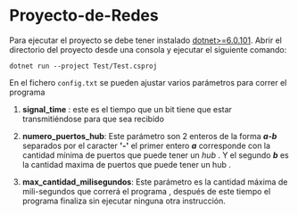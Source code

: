 # Proyecto-de-Redes

Para ejecutar el proyecto se debe tener instalado
 [dotnet>=6.0.101](https://dotnet.microsoft.com/en-us/download). Abrir el directorio del proyecto desde una consola
y ejecutar el siguiente comando:

```dotnet
dotnet run --project Test/Test.csproj
```

En el fichero ```config.txt``` se pueden ajustar varios parámetros para correr el programa

1. **signal_time** : este es el tiempo que un bit tiene que estar transmitiéndose para que sea recibido

2. **numero_puertos_hub**: Este parámetro son 2 enteros de la forma ***a-b*** separados por el caracter **'-'**  el primer entero ***a*** corresponde con la cantidad mínima de puertos que puede tener un *hub* . Y el segundo ***b*** es la cantidad maxima de puertos que puede tener un hub .

3. **max_cantidad_milisegundos**: Este parámetro es la cantidad máxima de mili-segundos que correrá el programa , después de este tiempo el programa finaliza sin ejecutar ninguna otra instrucción.
